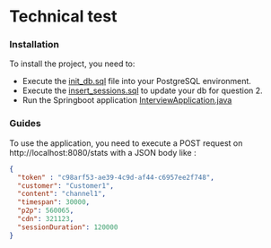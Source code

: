 # Technical test

### Installation
To install the project, you need to:

* Execute the [init_db.sql](src/main/resources/init_db.sql) file into your PostgreSQL environment.
* Execute the [insert_sessions.sql](src/main/resources/insert_sessions.sql) to update your db for question 2.
* Run the Springboot application [InterviewApplication.java](src/main/java/com/cano/interview/InterviewApplication.java)

### Guides
To use the application, you need to execute a POST request on http://localhost:8080/stats with a JSON body like :

```json
{
  "token" : "c98arf53-ae39-4c9d-af44-c6957ee2f748",
  "customer": "Customer1",
  "content": "channel1",
  "timespan": 30000,
  "p2p": 560065,
  "cdn": 321123,
  "sessionDuration": 120000
}
```